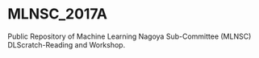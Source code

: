 # MLNSC_2017A
Public Repository of Machine Learning Nagoya Sub-Committee (MLNSC) DLScratch-Reading and Workshop.
